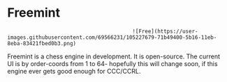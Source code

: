 # Freemint
                                            ![Free](https://user-images.githubusercontent.com/69566231/105227679-71b49400-5b16-11eb-8eba-83421fbed0b3.png)


Freemint is a chess engine in development. It is open-source. The current UI is by order-coords from 1 to 64- hopefully this will change soon, if this engine ever gets good enough for CCC/CCRL.
